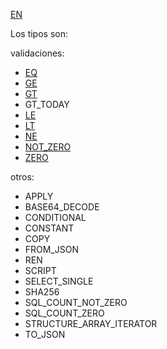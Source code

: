 [EN](README.md)

Los tipos son:

validaciones:

* [EQ](type/EQ-ES.md)
* [GE](type/GE-ES.md)
* [GT](type/GT-ES.md)
* GT_TODAY
* [LE](type/LE-ES.md)
* [LT](type/LT-ES.md)
* [NE](type/NE-ES.md)
* [NOT_ZERO](type/NOT_ZERO-ES.md)
* [ZERO](type/ZERO-ES.md)

otros:

* APPLY
* BASE64_DECODE
* CONDITIONAL
* CONSTANT
* COPY
* FROM_JSON
* REN
* SCRIPT
* SELECT_SINGLE
* SHA256
* SQL_COUNT_NOT_ZERO
* SQL_COUNT_ZERO
* STRUCTURE_ARRAY_ITERATOR
* TO_JSON
